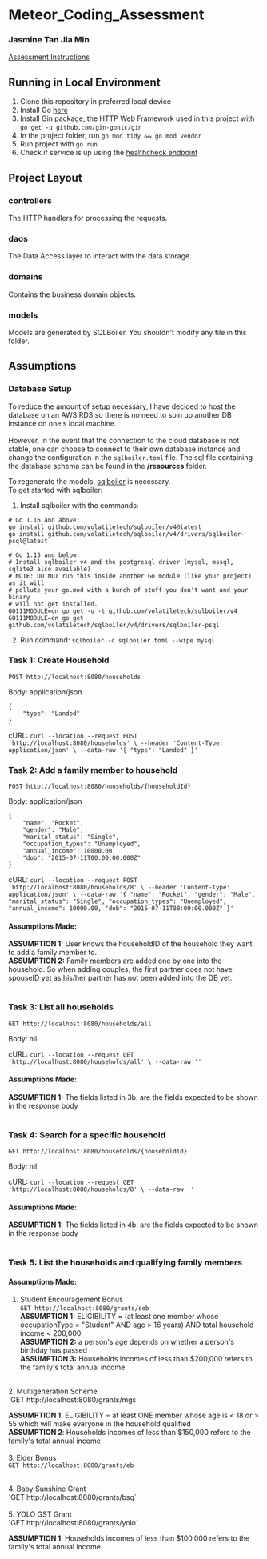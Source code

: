 # Meteor_Coding_Assessment
### Jasmine Tan Jia Min

[Assessment Instructions](https://go.gov.sg/meteor-tech-assessment)

## Running in Local Environment
1. Clone this repository in preferred local device
2. Install Go [here](https://go.dev/doc/install)
3. Install Gin package, the HTTP Web Framework used in this project with
   `go get -u github.com/gin-gonic/gin`
4. In the project folder, run `go mod tidy && go mod vendor`
5. Run project with `go run .`
6. Check if service is up using the [healthcheck endpoint](http://localhost:8080)

## Project Layout
### controllers
The HTTP handlers for processing the requests.

### daos
The Data Access layer to interact with the data storage.

### domains
Contains the business domain objects.

### models
Models are generated by SQLBoiler. You shouldn't modify any file in this folder.

## Assumptions
### Database Setup
To reduce the amount of setup necessary, I have decided to host the database on an AWS RDS so there is no need to spin up another DB instance on one's local machine. <br><br>
However, in the event that the connection to the cloud database is not stable, one can choose to connect to their own database instance and change the configuration in the `sqlboiler.toml` file.
The sql file containing the database schema can be found in the **/resources** folder.

To regenerate the models, [sqlboiler](https://github.com/volatiletech/sqlboiler) is necessary. <br>
To get started with sqlboiler:
1. Install sqlboiler with the commands:
```
# Go 1.16 and above:
go install github.com/volatiletech/sqlboiler/v4@latest
go install github.com/volatiletech/sqlboiler/v4/drivers/sqlboiler-psql@latest

# Go 1.15 and below:
# Install sqlboiler v4 and the postgresql driver (mysql, mssql, sqlite3 also available)
# NOTE: DO NOT run this inside another Go module (like your project) as it will
# pollute your go.mod with a bunch of stuff you don't want and your binary
# will not get installed.
GO111MODULE=on go get -u -t github.com/volatiletech/sqlboiler/v4
GO111MODULE=on go get github.com/volatiletech/sqlboiler/v4/drivers/sqlboiler-psql
```
2. Run command: `sqlboiler -c sqlboiler.toml --wipe mysql`

### Task 1: Create Household
`POST http://localhost:8080/households` <br>

Body: application/json <br>
```
{
    "type": "Landed"
}
```

cURL: `curl --location --request POST 'http://localhost:8080/households' \
--header 'Content-Type: application/json' \
--data-raw '{
"type": "Landed"
}'`
<br>

### Task 2: Add a family member to household
`POST http://localhost:8080/households/{householdId}` <br>

Body: application/json <br>
```
{
    "name": "Rocket",
    "gender": "Male",
    "marital_status": "Single",
    "occupation_types": "Unemployed",
    "annual_income": 10000.00,
    "dob": "2015-07-11T00:00:00.000Z"
}
```

cURL: `curl --location --request POST 'http://localhost:8080/households/8' \
--header 'Content-Type: application/json' \
--data-raw '{
"name": "Rocket",
"gender": "Male",
"marital_status": "Single",
"occupation_types": "Unemployed",
"annual_income": 10000.00,
"dob": "2015-07-11T00:00:00.000Z"
}'`

#### Assumptions Made:
   **ASSUMPTION 1:** User knows the householdID of the household they want to add a family member to. <br>
   **ASSUMPTION 2:** Family members are added one by one into the household. So when adding couples, the first partner does not have spouseID yet as his/her partner has not been added into the DB yet. <br>
<br>

### Task 3: List all households
`GET http://localhost:8080/households/all` <br>

Body: nil <br>

cURL: `curl --location --request GET 'http://localhost:8080/households/all' \
--data-raw ''`

#### Assumptions Made:
   **ASSUMPTION 1:** The fields listed in 3b. are the fields expected to be shown in the response body <br>
<br>

### Task 4: Search for a specific household
`GET http://localhost:8080/households/{householdId}` <br>

Body: nil <br>

cURL: `curl --location --request GET 'http://localhost:8080/households/8' \
--data-raw ''`

#### Assumptions Made:
**ASSUMPTION 1:** The fields listed in 4b. are the fields expected to be shown in the response body <br>
<br>

### Task 5: List the households and qualifying family members
#### Assumptions Made:
1. Student Encouragement Bonus <br>
   `GET http://localhost:8080/grants/seb` <br>
   **ASSUMPTION 1:** ELIGIBILITY = (at least one member whose occupationType = "Student" AND age > 16 years) AND total household income < 200,000 <br>
   **ASSUMPTION 2:** a person's age depends on whether a person's birthday has passed <br>
   **ASSUMPTION 3:** Households incomes of less than $200,000 refers to the family's total annual income <br>
<br>
2. Multigeneration Scheme <br>
   `GET http://localhost:8080/grants/mgs` <br>
   
   **ASSUMPTION 1**: ELIGIBILITY = at least ONE member whose age is < 18 or > 55 which will make everyone in the household qualified <br>
   **ASSUMPTION 2**: Households incomes of less than $150,000 refers to the family's total annual income <br>
<br>
3. Elder Bonus <br>
   `GET http://localhost:8080/grants/eb` <br>

<br>
4. Baby Sunshine Grant <br>
   `GET http://localhost:8080/grants/bsg` <br>
<br>
5. YOLO GST Grant <br>
   `GET http://localhost:8080/grants/yolo` <br>
   
   **ASSUMPTION 1**: Households incomes of less than $100,000 refers to the family's total annual income <br>

<br>
